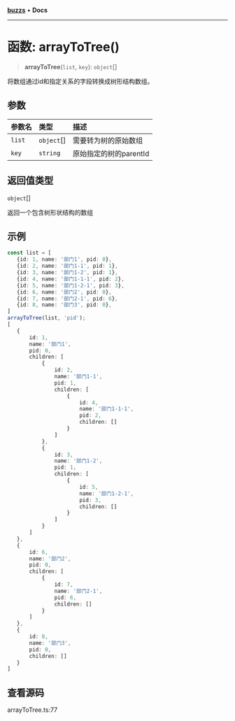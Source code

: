 [**buzzs**](../README.md) • **Docs**

***

# 函数: arrayToTree()

> **arrayToTree**(`list`, `key`): `object`[]

将数组通过id和指定关系的字段转换成树形结构数组。

## 参数

| 参数名 | 类型 | 描述 |
| :------ | :------ | :------ |
| `list` | `object`[] | 需要转为树的原始数组 |
| `key` | `string` | 原始指定的树的parentId |

## 返回值类型

`object`[]

返回一个包含树形状结构的数组

## 示例

```ts
const list = [
   {id: 1, name: '部门1', pid: 0},
   {id: 2, name: '部门1-1', pid: 1},
   {id: 3, name: '部门1-2', pid: 1},
   {id: 4, name: '部门1-1-1', pid: 2},
   {id: 5, name: '部门1-2-1', pid: 3},
   {id: 6, name: '部门2', pid: 0},
   {id: 7, name: '部门2-1', pid: 6},
   {id: 8, name: '部门3', pid: 0},
]
arrayToTree(list, 'pid');
[
   {
       id: 1,
       name: '部门1',
       pid: 0,
       children: [
           {
               id: 2,
               name: '部门1-1',
               pid: 1,
               children: [
                   {
                       id: 4, 
                       name: '部门1-1-1', 
                       pid: 2,
                       children: []
                   }
               ]
           },
           {
               id: 3,
               name: '部门1-2',
               pid: 1,
               children: [
                   {
                       id: 5, 
                       name: '部门1-2-1', 
                       pid: 3,
                       children: []
                   }
               ]
           }
       ]
   },
   {
       id: 6,
       name: '部门2',
       pid: 0,
       children: [
           {
               id: 7, 
               name: '部门2-1', 
               pid: 6,
               children: []
           }
       ]
   },
   {
       id: 8,
       name: '部门3',
       pid: 0,
       children: []
   }
]
```

## 查看源码

arrayToTree.ts:77
